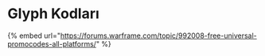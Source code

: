 # Glyph Kodları

{% embed url="https://forums.warframe.com/topic/992008-free-universal-promocodes-all-platforms/" %}




